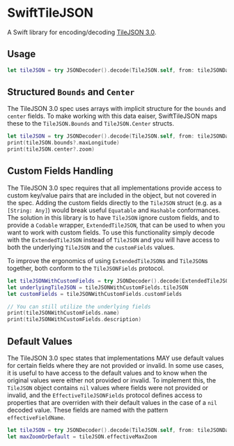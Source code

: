 #  SwiftTileJSON

A Swift library for encoding/decoding [TileJSON 3.0](https://github.com/mapbox/tilejson-spec/tree/master/3.0.0).

## Usage

```swift
let tileJSON = try JSONDecoder().decode(TileJSON.self, from: tileJSONData)
```

## Structured `Bounds` and `Center`

The TileJSON 3.0 spec uses arrays with implicit structure for the `bounds` and `center` fields. To make working with this data eaiser, SwiftTileJSON maps these to the `TileJSON.Bounds` and `TileJSON.Center` structs.

```swift
let tileJSON = try JSONDecoder().decode(TileJSON.self, from: tileJSONData)
print(tileJSON.bounds?.maxLongitude)
print(tileJSON.center?.zoom)
```

## Custom Fields Handling

The TileJSON 3.0 spec requires that all implementations provide access to custom key/value pairs that are included in the object, but not covered in the spec. Adding the custom fields directly to the `TileJSON` struct (e.g. as a `[String: Any]`) would break useful `Equatable` and `Hashable` conformances. The solution in this library is to have `TileJSON` ignore custom fields, and to provide a `Codable` wrapper, `ExtendedTileJSON`, that can be used to when you want to work with custom fields. To use this functionality simply decode with the `ExtendedTileJSON` instead of `TileJSON` and you will have access to both the underlying `TileJSON` and the `customFields` values.

To improve the ergonomics of using `ExtendedTileJSON`s and `TileJSON`s together, both conform to the `TileJSONFields` protocol.

```swift
let tileJSONWithCustomFields = try JSONDecoder().decode(ExtendedTileJSON.self, from: tileJSONData)
let underlyingTileJSON = tileJSONWithCustomFields.tileJSON
let customFields = tileJSONWithCustomFields.customFields

// You can still utilize the underlying fields
print(tileJSONWithCustomFields.name)
print(tileJSONWithCustomFields.description)
```

## Default Values

The TileJSON 3.0 spec states that implementations MAY use default values for certain fields where they are not provided or invalid. In some use cases, it is useful to have access to the default values and to know when the original values were either not provided or invalid. To implement this, the `TileJSON` object contains `nil` values where fields were not provided or invalid, and the `EffectiveTileJSONFields` protocol defines access to properties that are overriden with their default values in the case of a `nil` decoded value. These fields are named with the pattern `effectiveFieldName`.

```swift
let tileJSON = try JSONDecoder().decode(TileJSON.self, from: tileJSONData)
let maxZoomOrDefault = tileJSON.effectiveMaxZoom
```

